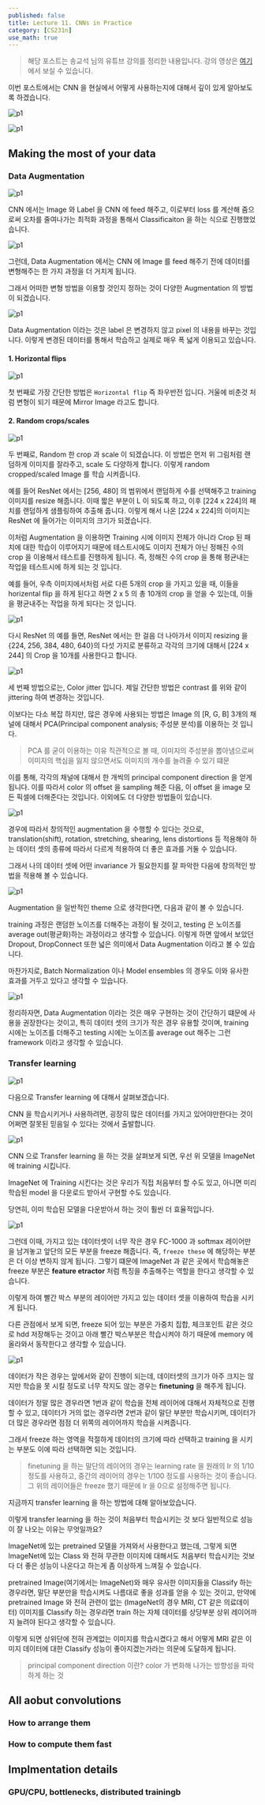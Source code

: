 ```yaml
---
published: false
title: Lecture 11. CNNs in Practice
category: [CS231n]
use_math: true
---
```


> 해당 포스트는 송교석 님의 유튜브 강의를 정리한 내용입니다. 강의 영상은 [여기](https://youtube.com/playlist?list=PL1Kb3QTCLIVtyOuMgyVgT-OeW0PYXl3j5)에서 보실 수 있습니다.

이번 포스트에서는 CNN 을 현실에서 어떻게 사용하는지에 대해서 깊이 있게 알아보도록 하겠습니다.

![p1](/images/cs231n/slides/lecture11/winter1516_lecture11-001.png)

![p1](/images/cs231n/slides/lecture11/winter1516_lecture11-010.png)

## Making the most of your data

### Data Augmentation

![p1](/images/cs231n/slides/lecture11/winter1516_lecture11-012.png)

CNN 에서는 Image 와 Label 을 CNN 에 feed 해주고, 이로부터 loss 를 계산해 줌으로써 오차를 줄여나가는 최적화 과정을 통해서 Classificaiton 을 하는 식으로 진행했었습니다.

![p1](/images/cs231n/slides/lecture11/winter1516_lecture11-013.png)

그런데, Data Augmentation 에서는 CNN 에 Image 를 feed 해주기 전에 데이터를 변형해주는 한 가지 과정을 더 거치게 됩니다.

그래서 어떠한 변형 방법을 이용할 것인지 정하는 것이 다양한 Augmentation 의 방법이 되겠습니다.

![p1](/images/cs231n/slides/lecture11/winter1516_lecture11-014.png)

Data Augmentation 이라는 것은 label 은 변경하지 않고 pixel 의 내용을 바꾸는 것입니다. 이렇게 변경된 데이터를 통해서 학습하고 실제로 매우 폭 넓게 이용되고 있습니다.

#### 1. Horizontal flips

![p1](/images/cs231n/slides/lecture11/winter1516_lecture11-015.png)

첫 번째로 가장 간단한 방법은 `Horizontal flip` 즉 좌우반전 입니다. 거울에 비춘것 처럼 변형이 되기 때문에 Mirror Image 라고도 합니다.

#### 2. Random crops/scales

![p1](/images/cs231n/slides/lecture11/winter1516_lecture11-018.png)

두 번째로, Random 한 crop 과 scale 이 되겠습니다. 이 방법은 먼저 위 그림처럼 랜덤하게 이미지를 잘라주고, scale 도 다양하게 합니다. 이렇게 random cropped/scaled Image 를 학습 시켜줍니다.

예를 들어 ResNet 에서는 [256, 480] 의 범위에서 랜덤하게 수를 선택해주고 training 이미지를 resize 해줍니다. 이때 짧은 부분이 L 이 되도록 하고, 이후 [224 x 224]의 패치를 랜덤하게 샘플링하여 추출해 줍니다. 이렇게 해서 나온 [224 x 224]의 이미지는 ResNet 에 들어가는 이미지의 크기가 되겠습니다.

이처럼 Augmentation 을 이용하면 Training 시에 이미지 전체가 아니라 Crop 된 패치에 대한 학습이 이루어지기 때문에 테스트시에도 이미지 전체가 아닌 정해진 수의 crop 을 이용해서 테스트를 진행하게 됩니다. 즉, 정해진 수의 crop 을 통해 평균내는 작업을 테스트시에 하게 되는 것 입니다.

예를 들어, 우측 이미지에서처럼 서로 다른 5개의 crop 을 가지고 있을 때, 이들을 horizental flip 을 하게 된다고 하면 2 x 5 의 총 10개의 crop 을 얻을 수 있는데, 이들을 평균내주는 작업을 하게 되다는 것 입니다.

![p1](/images/cs231n/slides/lecture11/winter1516_lecture11-019.png)

다시 ResNet 의 예를 들면, ResNet 에서는 한 걸음 더 나아가서 이미지 resizing 을 {224, 256, 384, 480, 640}의 다섯 가지로 분류하고 각각의 크기에 대해서 [224 x 244] 의 Crop 을 10개를 사용한다고 합니다.

![p1](/images/cs231n/slides/lecture11/winter1516_lecture11-021.png)

세 번째 방법으로는, Color jitter 입니다. 제일 간단한 방법은 contrast 를 위와 같이 jittering 하여 변경하는 것입니다.

이보다는 다소 복잡 하지만, 많은 경우에 사용되는 방법은 Image 의 [R, G, B] 3개의 채널에 대해서 PCA(Principal component analysis; 주성분 분석)를 이용하는 것 입니다. 

> PCA 를 굳이 이용하는 이유
> 직관적으로 볼 때, 이미지의 주성분을 뽑아냄으로써 이미지의 핵심을 잃지 않으면서도 이미지의 개수를 늘려줄 수 있기 떄문

이를 통해, 각각의 채널에 대해서 한 개씩의 principal component direction 을 얻게 됩니다. 이를 따라서 color 의 offset 을 sampling 해준 다음, 이 offset 을 image 모든 픽셀에 더해준다는 것입니다. 이외에도 더 다양한 방법들이 있습니다.

![p1](/images/cs231n/slides/lecture11/winter1516_lecture11-022.png)

경우에 따라서 창의적인 augmentation 을 수행할 수 있다는 것으로, translation(shift), rotation, stretching, shearing, lens distortions 등 적용해야 하는 데이터 셋의 종류에 따라서 다르게 적용하여 더 좋은 효과를 거둘 수 있습니다.

그래서 나의 데이터 셋에 어떤 invariance 가 필요한지를 잘 파악한 다음에 창의적인 방법을 적용해 볼 수 있습니다.

![p1](/images/cs231n/slides/lecture11/winter1516_lecture11-023.png)

Augmentation 을 일반적인 theme 으로 생각한다면, 다음과 같이 볼 수 있습니다.

training 과정은 랜덤한 노이즈를 더해주는 과정이 될 것이고, testing 은 노이즈를 average out(평균화)하는 과정이라고 생각할 수 있습니다. 이렇게 하면 앞에서 보았던 Dropout, DropConnect 또한 넓은 의미에서 Data Augmentation 이라고 볼 수 있습니다.

마찬가지로, Batch Normalization 이나 Model ensembles 의 경우도 이와 유사한 효과를 거두고 있다고 생각할 수 있습니다.

![p1](/images/cs231n/slides/lecture11/winter1516_lecture11-024.png)

정리하자면, Data Augmentation 이라는 것은 매우 구현하는 것이 간단하기 떄문에 사용을 권장한다는 것이고, 특히 데이터 셋의 크기가 작은 경우 유용할 것이며, training 시에는 노이즈를 더해주고 testing 시에는 노이즈를 average out 해주는 그런 framework 이라고 생각할 수 있습니다.

### Transfer learning

![p1](/images/cs231n/slides/lecture11/winter1516_lecture11-025.png)

다음으로 Transfer learning 에 대해서 살펴보겠습니다.

CNN 을 학습시키거나 사용하려면, 굉장히 많은 데이터를 가지고 있어야만한다는 것이 어쩌면 잘못된 믿음일 수 있다는 것에서 출발합니다.

![p1](/images/cs231n/slides/lecture11/winter1516_lecture11-027.png)

CNN 으로 Transfer learning 을 하는 것을 살펴보게 되면, 우선 위 모델을 ImageNet 에 training 시킵니다.

ImageNet 에 Training 시킨다는 것은 우리가 직접 처음부터 할 수도 있고, 아니면 미리 학습된 model 을 다운로드 받아서 구현할 수도 있습니다.

당연히, 이미 학습된 모델을 다운받아서 하는 것이 훨씬 더 효율적입니다.

![p1](/images/cs231n/slides/lecture11/winter1516_lecture11-028.png)

그런데 이때, 가지고 있는 데이터셋이 너무 작은 경우 FC-1000 과 softmax 레이어만을 남겨놓고 앞단의 모든 부분을 freeze 해줍니다. 즉, `freeze these` 에 해당하는 부분은 더 이상 변하지 않게 됩니다. 그렇기 떄문에 ImageNet 과 같은 곳에서 학습해놓은 freeze 부분은 **feature etractor** 처럼 특징을 추출해주는 역할을 한다고 생각할 수 있습니다.

이렇게 하여 빨간 박스 부분의 레이어만 가지고 있는 데이터 셋을 이용하여 학습을 시키게 됩니다.

다른 관점에서 보게 되면, freeze 되어 있는 부분은 가중치 집합, 체크포인트 같은 것으로 hdd 저장해두는 것이고 아래 빨간 박스부분은 학습시켜야 하기 때문에 memory 에 올라와서 동작한다고 생각할 수 있습니다.

![p1](/images/cs231n/slides/lecture11/winter1516_lecture11-030.png)

데이터가 작은 경우는 앞에서와 같이 진행이 되는데, 데이터셋의 크기가 아주 크지는 않지만 학습을 못 시킬 정도로 너무 작지도 않는 경우는 **finetuning** 을 해주게 됩니다.

데이터가 정말 많은 경우라면 1번과 같이 학습을 전체 레이어에 대해서 자체적으로 진행할 수 있고, 데이터가 거의 없는 경우라면 2번과 같이 말단 부분만 학습시키며, 데이터가 더 많은 경우라면 점점 더 위쪽의 레이어까지 학습을 시켜줍니다.

그래서 freeze 하는 영역을 적절하게 데이터의 크기에 따라 선택하고 training 을 시키는 부분도 이에 따라 선택하면 되는 것입니다.

> finetuning 을 하는 말단의 레이어의 경우는 learning rate 을 원래의 lr 의 1/10 정도를 사용하고, 중간의 레이어의 경우는 1/100 정도를 사용하는 것이 좋습니다. 그 위의 레이어들은 freeze 했기 때문에 lr 을 0으로 설정해주면 됩니다.

지금까지 transfer learning 을 하는 방법에 대해 알아보았습니다.

이렇게 transfer learning 을 하는 것이 처음부터 학습시키는 것 보다 일반적으로 성능이 잘 나오는 이유는 무엇일까요?

ImageNet에 있는 pretrained 모델을 가져와서 사용한다고 했는데, 그렇게 되면 ImageNet에 있는 Class 와 전혀 무관한 이미지에 대해서도 처음부터 학습시키는 것보다 더 좋은 성능이 나온다고 하는게 좀 이상하게 느껴질 수 있습니다. 

pretrained Image(여기에서는 ImageNet)와 매우 유사한 이미지들을 Classify 하는 경우라면, 말단 부분만을 학습시켜도 나름대로 좋을 성과를 얻을 수 있는 것이고, 만약에 pretrained Image 와 전혀 관련이 없는 (ImageNet의 경우 MRI, CT 같은 의료데이터) 이미지를 Classify 하는 경우라면 train 하는 자체 데이터를 상당부분 상위 레이어까지 늘려야 된다고 생각할 수 있습니다.

이렇게 되면 상위단에 전혀 관계없는 이미지를 학습시켰다고 해서 어떻게 MRI 같은 이미지 데이터에 대한 Classify 성능이 좋아지겠는가라는 의문에 도달하게 됩니다.





> principal component direction 이란?
> color 가 변화해 나가는 방향성을 파악하게 하는 것 


## All aobut convolutions
### How to arrange them
### How to compute them fast
## Implmentation details
### GPU/CPU, bottlenecks, distributed trainingb
